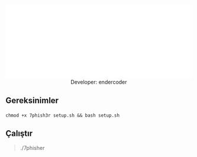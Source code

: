 <p align="center">
 <img src="https://github.com/7cod3r/documents/blob/e61a69f8fa83249dad4da993e080879eb48f3ade/20220624_221640.png">
Developer: endercoder
</p>

## Gereksinimler
``chmod +x 7phish3r setup.sh && bash setup.sh``
## Çalıştır
> ./7phisher
